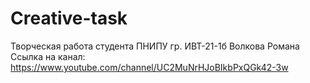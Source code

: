 # Creative-task
Творческая работа студента ПНИПУ гр. ИВТ-21-1б Волкова Романа
Ссылка на канал:
https://www.youtube.com/channel/UC2MuNrHJoBIkbPxQGk42-3w
